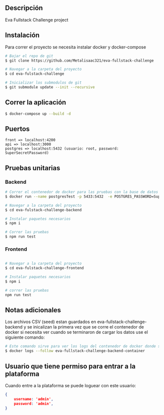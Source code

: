 ## Descripción

Eva Fullstack Challenge project

## Instalación

Para correr el proyecto se necesita instalar docker y docker-compose

```bash
# Bajar el repo de git
$ git clone https://github.com/Metalisaac321/eva-fullstack-challenge

# Navegar a la carpeta del proyecto
$ cd eva-fulstack-challenge

# Inicializar los submodulos de git
$ git submodule update --init --recursive
```

## Correr la aplicación

```bash
$ docker-compose up --build -d

```

## Puertos

```
front => localhost:4200
api => localhost:3000
postgres => localhost:5432 (usuario: root, password: SuperSecretPassword)
```

## Pruebas unitarias
### Backend
```bash
# Correr el contenedor de docker para las pruebas con la base de datos
$ docker run --name postgresTest -p 5433:5432  -e POSTGRES_PASSWORD=SuperSecretPassword -e POSTGRES_DB=db -d postgres

# Navegar a la carpeta del proyecto
$ cd eva-fulstack-challenge-backend

# Instalar paquetes necesarios 
$ npm i

# Correr las pruebas
$ npm run test
```

### Frontend
```bash

# Navegar a la carpeta del proyecto
$ cd eva-fulstack-challenge-frontend

# Instalar paquetes necesarios
$ npm i

# correr las pruebas
npm run test
```

## Notas adicionales
Los archivos CSV (seed) estan guardados en eva-fullstack-challenge-backend y se inicalizan la primera vez que se corre el contenedor de docker si necesita ver cuando se terminaron de cargar los datos use el siguiente comando:
```bash
# Este comando sirve para ver los logs del contenedor de docker donde se esta ejecutando el back.
$ docker logs --follow eva-fullstack-challenge-backend-container
```

## Usuario que tiene permiso para entrar a la plataforma
Cuando entre a la plataforma se puede loguear con este usuario:
```json
{
    username: 'admin',
    password: 'admin',
}
```